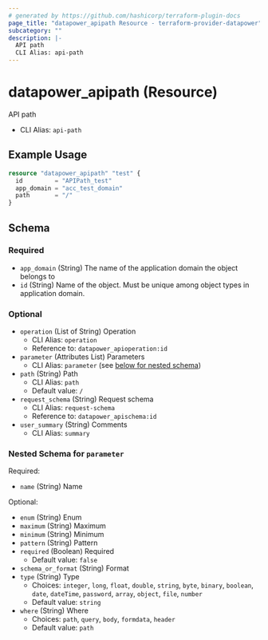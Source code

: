 ```yaml
---
# generated by https://github.com/hashicorp/terraform-plugin-docs
page_title: "datapower_apipath Resource - terraform-provider-datapower"
subcategory: ""
description: |-
  API path
  CLI Alias: api-path
---
```


# datapower_apipath (Resource)

API path
  - CLI Alias: `api-path`

## Example Usage

```terraform
resource "datapower_apipath" "test" {
  id         = "APIPath_test"
  app_domain = "acc_test_domain"
  path       = "/"
}
```

<!-- schema generated by tfplugindocs -->
## Schema

### Required

- `app_domain` (String) The name of the application domain the object belongs to
- `id` (String) Name of the object. Must be unique among object types in application domain.

### Optional

- `operation` (List of String) Operation
  - CLI Alias: `operation`
  - Reference to: `datapower_apioperation:id`
- `parameter` (Attributes List) Parameters
  - CLI Alias: `parameter` (see [below for nested schema](#nestedatt--parameter))
- `path` (String) Path
  - CLI Alias: `path`
  - Default value: `/`
- `request_schema` (String) Request schema
  - CLI Alias: `request-schema`
  - Reference to: `datapower_apischema:id`
- `user_summary` (String) Comments
  - CLI Alias: `summary`

<a id="nestedatt--parameter"></a>
### Nested Schema for `parameter`

Required:

- `name` (String) Name

Optional:

- `enum` (String) Enum
- `maximum` (String) Maximum
- `minimum` (String) Minimum
- `pattern` (String) Pattern
- `required` (Boolean) Required
  - Default value: `false`
- `schema_or_format` (String) Format
- `type` (String) Type
  - Choices: `integer`, `long`, `float`, `double`, `string`, `byte`, `binary`, `boolean`, `date`, `dateTime`, `password`, `array`, `object`, `file`, `number`
  - Default value: `string`
- `where` (String) Where
  - Choices: `path`, `query`, `body`, `formdata`, `header`
  - Default value: `path`
